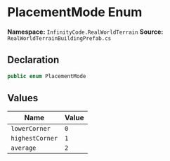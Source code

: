 # PlacementMode Enum

**Namespace:** `InfinityCode.RealWorldTerrain`
**Source:** `RealWorldTerrainBuildingPrefab.cs`

## Declaration

```csharp
public enum PlacementMode
```

## Values

| Name | Value |
|------|-------|
| `lowerCorner` | `0` |
| `highestCorner` | `1` |
| `average` | `2` |

